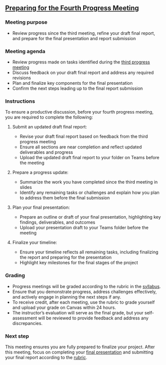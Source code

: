 ## [Preparing for the Fourth Progress Meeting](https://aselshall.github.io/pr/hw/meeting4)

### Meeting purpose  
- Review progress since the third meeting, refine your draft final report, and prepare for the final presentation and report submission

### Meeting agenda  
- Review progress made on tasks identified during the [third progress meeting](https://aselshall.github.io/pr/hw/meeting3)
- Discuss feedback on your draft final report and address any required revisions
- Plan and finalize key components for the final presentation
- Confirm the next steps leading up to the final report submission  

### Instructions  

To ensure a productive discussion, before your fourth progress meeting, you are required to complete the following:  

1. Submit an updated draft final report:  
   - Revise your draft final report based on feedback from the third progress meeting 
   - Ensure all sections are near completion and reflect updated deliverables and progress  
   - Upload the updated draft final report to your folder on Teams before the meeting

2. Prepare a progress update:  
   - Summarize the work you have completed since the third meeting in slides
   - Identify any remaining tasks or challenges and explain how you plan to address them before the final submission  

3. Plan your final presentation:  
   - Prepare an outline or draft of your final presentation, highlighting key findings, deliverables, and outcomes  
   - Upload your presentation draft to your Teams folder before the meeting

4. Finalize your timeline:  
   - Ensure your timeline reflects all remaining tasks, including finalizing the report and preparing for the presentation  
   - Highlight key milestones for the final stages of the project

### Grading  
- Progress meetings will be graded according to the rubric in the [syllabus](https://aselshall.github.io/pr/#participation). 
- Ensure that you demonstrate progress, address challenges effectively, and actively engage in planning the next steps if any. 
- To receive credit, after each meeting, use the rubric to grade yourself and upload your grade on Canvas within 24 hours. 
- The instructor’s evaluation will serve as the final grade, but your self-assessment will be reviewed to provide feedback and address any discrepancies.

### Next step  

This meeting ensures you are fully prepared to finalize your project. After this meeting, focus on completing your [final presentation](https://aselshall.github.io/pr/hw/final-presentation) and submitting your final report according to the [rubric](https://aselshall.github.io/pr/hw/rubric).  

